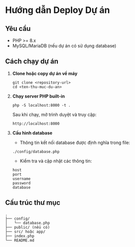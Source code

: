 # Hướng dẫn Deploy Dự án

## Yêu cầu
- PHP >= 8.x
- MySQL/MariaDB (nếu dự án có sử dụng database)

## Cách chạy dự án

1. **Clone hoặc copy dự án về máy**
   ```
   git clone <repository-url>
   cd <ten-thu-muc-du-an>
   ```
2. **Chạy server PHP built-in**
    ```
    php -S localhost:8000 -t .
    ```

    Sau khi chạy, mở trình duyệt và truy cập:
    ```
    http://localhost:8000
    ```

3. **Cấu hình database**

    - Thông tin kết nối database được định nghĩa trong file:
    ```
    ./config/database.php
    ```

    - Kiểm tra và cập nhật các thông tin:
    ```
    host
    port
    username
    password
    database
    ```

## Cấu trúc thư mục
```
.
├── config/
│   └── database.php
├── public/ (nếu có)
├── src/ hoặc app/
├── index.php
└── README.md
```